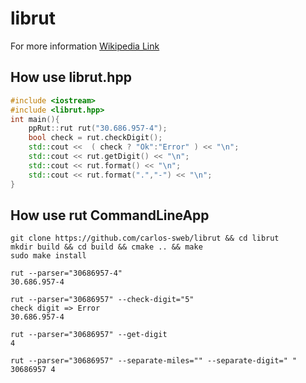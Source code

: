 # librut

For more information [Wikipedia Link](https://es.wikipedia.org/wiki/Rol_%C3%9Anico_Tributario)

## How use librut.hpp

```cpp
#include <iostream>
#include <librut.hpp>
int main(){
	ppRut::rut rut("30.686.957-4");
	bool check = rut.checkDigit();
	std::cout <<  ( check ? "Ok":"Error" ) << "\n";
	std::cout << rut.getDigit() << "\n";
	std::cout << rut.format() << "\n";
	std::cout << rut.format(".","-") << "\n";
}
```

## How use rut CommandLineApp

```ssh
git clone https://github.com/carlos-sweb/librut && cd librut
mkdir build && cd build && cmake .. && make
sudo make install
```
```ssh
rut --parser="30686957-4"
30.686.957-4

rut --parser="30686957" --check-digit="5"
check digit => Error
30.686.957-4

rut --parser="30686957" --get-digit
4

rut --parser="30686957" --separate-miles="" --separate-digit=" "
30686957 4
```

